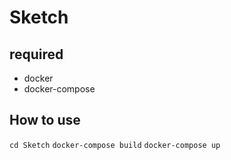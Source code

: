 # Sketch
## required
- docker
- docker-compose
## How to use
`cd Sketch`
`docker-compose build`
`docker-compose up`

